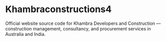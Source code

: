 # Khambraconstructions4
Official website source code for Khambra Developers and Construction — construction management, consultancy, and procurement services in Australia and India.
